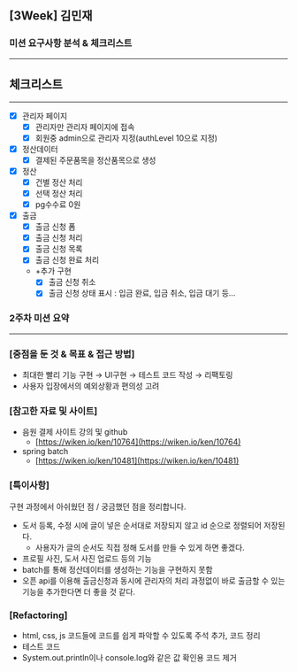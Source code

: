 ## [3Week] 김민재

### 미션 요구사항 분석 & 체크리스트

---

## 체크리스트

---

- [x]  관리자 페이지
    - [x]  관리자만 관리자 페이지에 접속
    - [x]  회원중 admin으로 관리자 지정(authLevel 10으로 지정)
- [x]  정산데이터
    - [x]  결제된 주문품목을 정산품목으로 생성
- [x]  정산
    - [x]  건별 정산 처리
    - [x]  선택 정산 처리
    - [x]  pg수수료 0원
- [x]  출금
    - [x]  출금 신청 폼
    - [x]  출금 신청 처리
    - [x]  출금 신청 목록
    - [x]  출금 신청 완료 처리
    - +추가 구현
        - [x]  출금 신청 취소
        - [x]  출금 신청 상태 표시 : 입금 완료, 입금 취소, 입금 대기 등…

### 2주차 미션 요약

---

### [중점을 둔 것 & 목표 & 접근 방법]

- 최대한 빨리 기능 구현 → UI구현 → 테스트 코드 작성 → 리팩토링
- 사용자 입장에서의 예외상황과 편의성 고려

### [참고한 자료 및 사이트]

- 음원 결제 사이트 강의 및 github
    - [https://wiken.io/ken/10764](https://wiken.io/ken/10764)
- spring batch
    - [https://wiken.io/ken/10481](https://wiken.io/ken/10481)

### **[특이사항]**

구현 과정에서 아쉬웠던 점 / 궁금했던 점을 정리합니다.

- 도서 등록, 수정 시에 글이 넣은 순서대로 저장되지 않고 id 순으로 정렬되어 저장된다.
    - 사용자가 글의 순서도 직접 정해 도서를 만들 수 있게 하면 좋겠다.
- 프로필 사진, 도서 사진 업로드 등의 기능
- batch를 통해 정산데이터를 생성하는 기능을 구현하지 못함
- 오픈 api를 이용해 출금신청과 동시에 관리자의 처리 과정없이 바로 출금할 수 있는 기능을 추가한다면 더 좋을 것 같다.
### [Refactoring]

- html, css, js 코드들에 코드를 쉽게 파악할 수 있도록 주석 추가, 코드 정리
- 테스트 코드
- System.out.println이나 console.log와 같은 값 확인용 코드 제거
